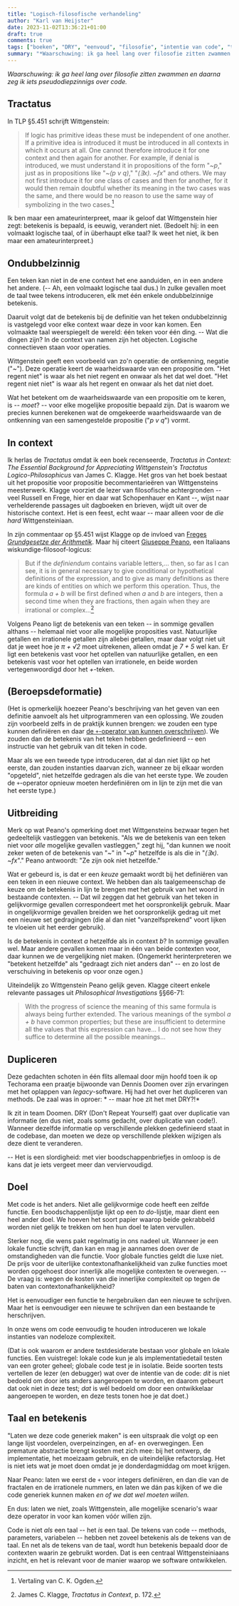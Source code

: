 ```yaml
---
title: "Logisch-filosofische verhandeling"
author: "Karl van Heijster"
date: 2023-11-02T13:36:21+01:00
draft: true
comments: true
tags: ["boeken", "DRY", "eenvoud", "filosofie", "intentie van code", "testen", "Wittgenstein, Ludwig"]
summary: "*Waarschuwing: ik ga heel lang over filosofie zitten zwammen en daarna zeg ik iets pseudodiepzinnigs over code.*"
---
```


*Waarschuwing: ik ga heel lang over filosofie zitten zwammen en daarna zeg ik iets pseudodiepzinnigs over code.*


## Tractatus


In TLP §5.451 schrijft Wittgenstein:


> If logic has primitive ideas these must be independent of one another. If a primitive idea is introduced it must be introduced in all contexts in which it occurs at all. One cannot therefore introduce it for one context and then again for another. For example, if denial is introduced, we must understand it in propositions of the form "*~p*," just as in propositions like "*~(p v q)*," "*(∃x). ~fx*" and others. We may not first introduce it for one class of cases and then for another, for it would then remain doubtful whether its meaning in the two cases was the same, and there would be no reason to use the same way of symbolizing in the two cases.[^1]


Ik ben maar een amateurinterpreet, maar ik geloof dat Wittgenstein hier zegt: betekenis is bepaald, is eeuwig, verandert niet. (Bedoelt hij: in een volmaakt logische taal, of in überhaupt elke taal? Ik weet het niet, ik ben maar een amateurinterpreet.) 


## Ondubbelzinnig


Een teken kan niet in de ene context het ene aanduiden, en in een andere het andere. (-- Ah, een volmaakt logische taal dus.) In zulke gevallen moet de taal twee tekens introduceren, elk met één enkele ondubbelzinnige betekenis.


Daaruit volgt dat de betekenis bij de definitie van het teken ondubbelzinnig is vastgelegd voor elke context waar deze in voor kan komen. Een volmaakte taal weerspiegelt de wereld: één teken voor één ding. -- Wat die dingen zijn? In de context van namen zijn het objecten. Logische connectieven staan voor operaties.


Wittgenstein geeft een voorbeeld van zo'n operatie: de ontkenning, negatie ("*~*"). Deze operatie keert de waarheidswaarde van een propositie om. "Het regent niet" is waar als het niet regent en onwaar als het dat wel doet. "Het regent niet niet" is waar als het regent en onwaar als het dat niet doet.


Wat het betekent om de waarheidswaarde van een propositie om te keren, is -- *moet*? -- voor elke mogelijke propositie bepaald zijn. Dat is waarom we precies kunnen berekenen wat de omgekeerde waarheidswaarde van de ontkenning van een samengestelde propositie ("*p v q*") vormt.


## In context


Ik herlas de *Tractatus* omdat ik een boek recenseerde, *Tractatus in Context: The Essential Background for Appreciating Wittgenstein's Tractatus Logico-Philosophicus* van James C. Klagge. Het gros van het boek bestaat uit het propositie voor propositie becommentarieëren van Wittgensteins meesterwerk. Klagge voorziet de lezer van filosofische achtergronden -- veel Russell en Frege, hier en daar wat Schopenhauer en Kant --, wijst naar verhelderende passages uit dagboeken en brieven, wijdt uit over de historische context. Het is een feest, echt waar -- maar alleen voor de *die hard* Wittgensteiniaan.


In zijn commentaar op §5.451 wijst Klagge op de invloed van [Freges *Grundgesetze der Arithmetik*](https://plato.stanford.edu/entries/frege-theorem/ "'Frege’s Theorem and Foundations for Arithmetic', Stanford Encyclopedia of Phisosophy"). Maar hij citeert [Giuseppe Peano](https://nl.wikipedia.org/wiki/Giuseppe_Peano "'Giuseppe Peano', Wikipedia"), een Italiaans wiskundige-filosoof-logicus:


> But if the *definiendum* contains variable letters,... then, so far as I can see, it is in general necessary to give conditional or hypothetical definitions of the expression, and to give as many definitions as there are kinds of entities on which we perform this operation. Thus, the formula *a + b* will be first defined when *a* and *b* are integers, then a second time when they are fractions, then again when they are irrational or complex...[^2]


Volgens Peano ligt de betekenis van een teken -- in sommige gevallen althans -- helemaal niet voor alle mogelijke proposities vast. Natuurlijke getallen en irrationele getallen zijn allebei getallen, maar daar volgt niet uit dat je weet hoe je *π + √2* moet uitrekenen, alleen omdat je *7 + 5* wel kan. Er ligt een betekenis vast voor het optellen van natuurlijke getallen, en een betekenis vast voor het optellen van irrationele, en beide worden vertegenwoordigd door het *+*-teken.


## (Beroepsdeformatie)


(Het is opmerkelijk hoezeer Peano's beschrijving van het geven van een definitie aanvoelt als het uitprogrammeren van een oplossing. We zouden zijn voorbeeld zelfs in de praktijk kunnen brengen: we zouden een type kunnen definiëren en daar [de `+`-operator van kunnen overschrijven](https://learn.microsoft.com/en-us/dotnet/csharp/language-reference/operators/operator-overloading "'Operator overloading - predefined unary, arithmetic, equality and comparison operators', Microsoft documentatie")). We zouden dan de betekenis van het teken hebben gedefinieerd -- een instructie van het gebruik van dit teken in code.


Maar als we een tweede type introduceren, dat al dan niet lijkt op het eerste, dan zouden instanties daarvan zich, wanneer ze bij elkaar worden "opgeteld", niet hetzelfde gedragen als die van het eerste type. We zouden de `+`-operator opnieuw moeten herdefiniëren om in lijn te zijn met die van het eerste type.)


## Uitbreiding


Merk op wat Peano's opmerking doet met Wittgensteins bezwaar tegen het gedeeltelijk vastleggen van betekenis. "Als we de betekenis van een teken niet voor *alle* mogelijke gevallen vastleggen," zegt hij, "dan kunnen we nooit zeker weten of de betekenis van "*~*" in "*~p*" hetzelfde is als die in "*(∃x). ~fx*"." Peano antwoordt: "Ze zijn ook niet hetzelfde."


Wat er gebeurd is, is dat er een *keuze* gemaakt wordt bij het definiëren van een teken in een nieuwe context. We hebben dan als taalgemeenschap de keuze om de betekenis in lijn te brengen met het gebruik van het woord in bestaande contexten. -- Dat wil zeggen dat het gebruik van het teken in gelijkvormige gevallen correspondeert met het oorspronkelijk gebruik. Maar in ongelijkvormige gevallen breiden we het oorspronkelijk gedrag uit met een nieuwe set gedragingen (die al dan niet "vanzelfsprekend" voort lijken te vloeien uit het eerder gebruik). 


Is de betekenis in context *a* hetzelfde als in context *b*? In sommige gevallen wel. Maar andere gevallen komen maar in één van beide contexten voor, daar kunnen we de vergelijking niet maken. (Ongemerkt herinterpreteren we "betekent hetzelfde" als "gedraagt zich niet anders dan" -- en zo lost de verschuiving in betekenis op voor onze ogen.)


Uiteindelijk zo Wittgenstein Peano gelijk geven. Klagge citeert enkele relevante passages uit *Philosophical Investigations* §§66-71:


> With the progress of science the meaning of this same formula is always being further extended. The various meanings of the symbol *a + b* have common properties; but these are insufficient to determine all the values that this expression can have... I do not see how they suffice to determine all the possible meanings...


## Dupliceren


Deze gedachten schoten in één flits allemaal door mijn hoofd toen ik op Techorama een praatje bijwoonde van Dennis Doomen over zijn ervaringen met het oplappen van *legacy*-software. Hij had het over het dupliceren van methods. De zaal was in oproer: * -- maar hoe zit het met DRY?!*


Ik zit in team Doomen. DRY (Don't Repeat Yourself) gaat over duplicatie van informatie (en dus niet, zoals soms gedacht, over duplicatie van code!). Wanneer dezelfde informatie op verschillende plekken gedefinieerd staat in de codebase, dan moeten we deze op verschillende plekken wijzigen als deze dient te veranderen. 


-- Het is een slordigheid: met vier boodschappenbriefjes in omloop is de kans dat je iets vergeet meer dan verviervoudigd.


## Doel


Met code is het anders. Niet alle gelijkvormige code heeft een zelfde functie. Een boodschappenlijstje lijkt op een *to do*-lijstje, maar dient een heel ander doel. We hoeven het soort papier waarop beide gekrabbeld worden niet gelijk te trekken om hen hun doel te laten vervullen.


Sterker nog, die wens pakt regelmatig in ons nadeel uit. Wanneer je een lokale functie schrijft, dan kan en mag je aannames doen over de omstandigheden van die functie. Voor globale functies geldt die luxe niet. De prijs voor de uiterlijke contextonafhankelijkheid van zulke functies moet worden opgehoest door innerlijk alle mogelijke contexten te overwegen. -- De vraag is: wegen de kosten van die innerlijke complexiteit op tegen de baten van contextonafhankelijkheid? 


Het is eenvoudiger een functie te hergebruiken dan een nieuwe te schrijven. Maar het is eenvoudiger een nieuwe te schrijven dan een bestaande te herschrijven.


In onze wens om code eenvoudig te houden introduceren we lokale instanties van nodeloze complexiteit.


(Dat is ook waarom er andere testdesiderate bestaan voor globale en lokale functies. Een vuistregel: lokale code kun je als implementatiedetail testen van een groter geheel; globale code test je in isolatie. Beide soorten tests vertellen de lezer (en debugger) wat over de intentie van de code: *dit* is niet bedoeld om door iets anders aangeroepen te worden, en daarom gebeurt dat ook niet in deze test; *dat* is wél bedoeld om door een ontwikkelaar aangeroepen te worden, en deze tests tonen hoe je dat doet.)


## Taal en betekenis


"Laten we deze code generiek maken" is een uitspraak die volgt op een lange lijst voordelen, overpeinzingen, en af- en overwegingen. Een premature abstractie brengt kosten met zich mee: bij het ontwerp, de implementatie, het moeizaam gebruik, en de uiteindelijke refactorslag. Het is niet iets wat je moet doen omdat je je donderdagmiddag om moet krijgen.


Naar Peano: laten we eerst de `+` voor integers definiëren, en dan die van de fractalen en de irrationele nummers, en laten we dán pas kijken of we die code generiek kunnen maken *en of we dat wel moeten willen.*


En dus: laten we niet, zoals Wittgenstein, alle mogelijke scenario's waar deze operator in voor kan komen vóór willen zijn.


Code is niet *als* een taal -- het *is* een taal. De tekens van code -- methods, parameters, variabelen -- hebben net zoveel betekenis als de tekens van de taal. En net als de tekens van de taal, wordt hun betekenis bepaald door de contexten waarin ze gebruikt worden. Dat is een centraal Wittgensteiniaans inzicht, en het is relevant voor de manier waarop we software ontwikkelen.


[^1]: Vertaling van C. K. Ogden.


[^2]: James C. Klagge, *Tractatus in Context*, p. 172.
